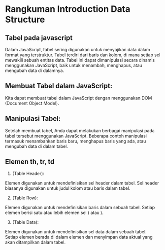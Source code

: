 # Rangkuman Introduction Data Structure

## Tabel pada javascript
Dalam JavaScript, tabel sering digunakan untuk menyajikan data dalam format yang terstruktur. Tabel terdiri dari baris dan kolom, di mana setiap sel mewakili sebuah entitas data. Tabel ini dapat dimanipulasi secara dinamis menggunakan JavaScript, baik untuk menambah, menghapus, atau mengubah data di dalamnya.

## Membuat Tabel dalam JavaScript:
Kita dapat membuat tabel dalam JavaScript dengan menggunakan DOM (Document Object Model).

## Manipulasi Tabel:
Setelah membuat tabel, Anda dapat melakukan berbagai manipulasi pada tabel tersebut menggunakan JavaScript. Beberapa contoh manipulasi termasuk menambahkan baris baru, menghapus baris yang ada, atau mengubah data di dalam tabel.

## Elemen th, tr, td
1. <th> (Table Header):
Elemen <th> digunakan untuk mendefinisikan sel header dalam tabel. Sel header biasanya digunakan untuk judul kolom atau baris dalam tabel.

2. <tr> (Table Row):
Elemen <tr> digunakan untuk mendefinisikan baris dalam sebuah tabel. Setiap elemen <tr> berisi satu atau lebih elemen sel (<td> atau <th>).

3. <td> (Table Data):
Elemen <td> digunakan untuk mendefinisikan sel data dalam sebuah tabel. Setiap elemen <td> berada di dalam elemen <tr> dan menyimpan data aktual yang akan ditampilkan dalam tabel.